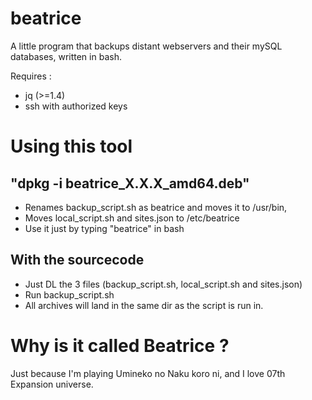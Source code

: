# beatrice
A little program that backups distant webservers and their mySQL databases, written in bash.

Requires :
- jq (>=1.4)
- ssh with authorized keys

# Using this tool

## "dpkg -i beatrice_X.X.X_amd64.deb"
- Renames backup_script.sh as beatrice and moves it to /usr/bin,
- Moves local_script.sh and sites.json to /etc/beatrice
- Use it just by typing "beatrice" in bash

## With the sourcecode
- Just DL the 3 files (backup_script.sh, local_script.sh and sites.json)
- Run backup_script.sh
- All archives will land in the same dir as the script is run in.

# Why is it called Beatrice ?
Just because I'm playing Umineko no Naku koro ni, and I love 07th Expansion universe.
